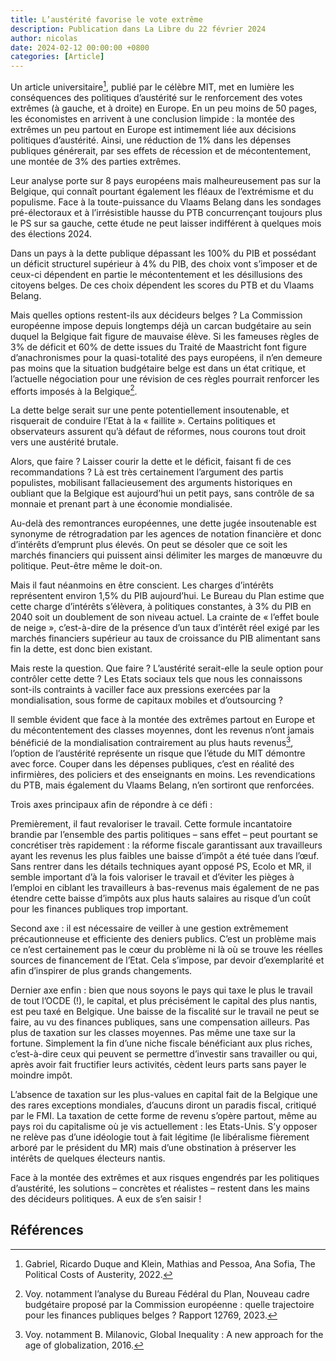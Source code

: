 ```yaml
---
title: L’austérité favorise le vote extrême
description: Publication dans La Libre du 22 février 2024
author: nicolas
date: 2024-02-12 00:00:00 +0800
categories: [Article]
---
```


Un article universitaire[^1], publié par le célèbre MIT, met en lumière les conséquences des politiques d’austérité sur le renforcement des votes extrêmes (à gauche, et à droite) en Europe. En un peu moins de 50 pages, les économistes en arrivent à une conclusion limpide : la montée des extrêmes un peu partout en Europe est intimement liée aux décisions politiques d’austérité. Ainsi, une réduction de 1% dans les dépenses publiques générerait, par ses effets de récession et de mécontentement, une montée de 3% des parties extrêmes.

Leur analyse porte sur 8 pays européens mais malheureusement pas sur la Belgique, qui connaît pourtant également les fléaux de l’extrémisme et du populisme. Face à la toute-puissance du Vlaams Belang dans les sondages pré-électoraux et à l’irrésistible hausse du PTB concurrençant toujours plus le PS sur sa gauche, cette étude ne peut laisser indifférent à quelques mois des élections 2024.

Dans un pays à la dette publique dépassant les 100% du PIB et possédant un déficit structurel supérieur à 4% du PIB, des choix vont s’imposer et de ceux-ci dépendent en partie le mécontentement et les désillusions des citoyens belges. De ces choix dépendent les scores du PTB et du Vlaams Belang.

Mais quelles options restent-ils aux décideurs belges ? La Commission européenne impose depuis longtemps déjà un carcan budgétaire au sein duquel la Belgique fait figure de mauvaise élève. Si les fameuses règles de 3% de déficit et 60% de dette issues du Traité de Maastricht font figure d’anachronismes pour la quasi-totalité des pays européens, il n’en demeure pas moins que la situation budgétaire belge est dans un état critique, et l’actuelle négociation pour une révision de ces règles pourrait renforcer les efforts imposés à la Belgique[^2].

La dette belge serait sur une pente potentiellement insoutenable, et risquerait de conduire l’Etat à la « faillite ». Certains politiques et observateurs assurent qu’à défaut de réformes, nous courons tout droit vers une austérité brutale.

Alors, que faire ? Laisser courir la dette et le déficit, faisant fi de ces recommandations ? Là est très certainement l’argument des partis populistes, mobilisant fallacieusement des arguments historiques en oubliant que la Belgique est aujourd’hui un petit pays, sans contrôle de sa monnaie et prenant part à une économie mondialisée.

Au-delà des remontrances européennes, une dette jugée insoutenable est synonyme de rétrogradation par les agences de notation financière et donc d’intérêts d’emprunt plus élevés. On peut se désoler que ce soit les marchés financiers qui puissent ainsi délimiter les marges de manœuvre du politique. Peut-être même le doit-on.

Mais il faut néanmoins en être conscient. Les charges d’intérêts représentent environ 1,5% du PIB aujourd’hui. Le Bureau du Plan estime que cette charge d’intérêts s’élèvera, à politiques constantes, à 3% du PIB en 2040 soit un doublement de son niveau actuel. La crainte de « l’effet boule de neige », c’est-à-dire de la présence d’un taux d’intérêt réel exigé par les marchés financiers supérieur au taux de croissance du PIB alimentant sans fin la dette, est donc bien existant.

Mais reste la question. Que faire ? L’austérité serait-elle la seule option pour contrôler cette dette ? Les Etats sociaux tels que nous les connaissons sont-ils contraints à vaciller face aux pressions exercées par la mondialisation, sous forme de capitaux mobiles et d’outsourcing ?

Il semble évident que face à la montée des extrêmes partout en Europe et du mécontentement des classes moyennes, dont les revenus n’ont jamais bénéficié de la mondialisation contrairement au plus hauts revenus[^3], l’option de l’austérité représente un risque que l’étude du MIT démontre avec force. Couper dans les dépenses publiques, c’est en réalité des infirmières, des policiers et des enseignants en moins. Les revendications du PTB, mais également du Vlaams Belang, n’en sortiront que renforcées.

Trois axes principaux afin de répondre à ce défi :

Premièrement, il faut revaloriser le travail. Cette formule incantatoire brandie par l’ensemble des partis politiques –  sans effet – peut pourtant se concrétiser très rapidement : la réforme fiscale garantissant aux travailleurs ayant les revenus les plus faibles une baisse d’impôt a été tuée dans l’œuf. Sans rentrer dans les détails techniques ayant opposé PS, Ecolo et MR, il semble important d’à la fois valoriser le travail et d’éviter les pièges à l’emploi en ciblant les travailleurs à bas-revenus mais également de ne pas étendre cette baisse d’impôts aux plus hauts salaires au risque d’un coût pour les finances publiques trop important.

Second axe : il est nécessaire de veiller à une gestion extrêmement précautionneuse et efficiente des deniers publics. C’est un problème mais ce n’est certainement pas le cœur du problème ni là où se trouve les réelles sources de financement de l’Etat. Cela s’impose, par devoir d’exemplarité et afin d’inspirer de plus grands changements.

Dernier axe enfin : bien que nous soyons le pays qui taxe le plus le travail de tout l’OCDE (!), le capital, et plus précisément le capital des plus nantis, est peu taxé en Belgique. Une baisse de la fiscalité sur le travail ne peut se faire, au vu des finances publiques, sans une compensation ailleurs. Pas plus de taxation sur les classes moyennes. Pas même une taxe sur la fortune. Simplement la fin d’une niche fiscale bénéficiant aux plus riches, c’est-à-dire ceux qui peuvent se permettre d’investir sans travailler ou qui, après avoir fait fructifier leurs activités, cèdent leurs parts sans payer le moindre impôt.

L’absence de taxation sur les plus-values en capital fait de la Belgique une des rares exceptions mondiales, d’aucuns diront un paradis fiscal, critiqué par le FMI. La taxation de cette forme de revenu s’opère partout, même au pays roi du capitalisme où je vis actuellement : les Etats-Unis. S’y opposer ne relève pas d’une idéologie tout à fait légitime (le libéralisme fièrement arboré par le président du MR) mais d’une obstination à préserver les intérêts de quelques électeurs nantis.

Face à la montée des extrêmes et aux risques engendrés par les politiques d’austérité, les solutions – concrètes et réalistes – restent dans les mains des décideurs politiques. A eux de s’en saisir !

## Références

[^1]: Gabriel, Ricardo Duque and Klein, Mathias and Pessoa, Ana Sofia, The Political Costs of Austerity, 2022.

[^2]: Voy. notamment l’analyse du Bureau Fédéral du Plan, Nouveau cadre budgétaire proposé par la Commission européenne : quelle trajectoire pour les finances publiques belges ? Rapport 12769, 2023.

[^3]: Voy. notamment B. Milanovic, Global Inequality : A new approach for the age of globalization, 2016.
